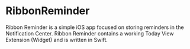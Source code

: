 # RibbonReminder
Ribbon Reminder is a simple iOS app focused on storing reminders in the Notification Center. Ribbon Reminder contains a working Today View Extension (Widget) and is written in Swift.
